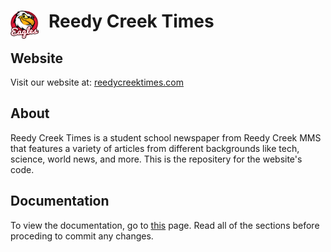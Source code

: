 # <img src="./images/RCMMS.png" alt="Reedy Creek MMS Logo" width=45 height=45 style="float: left; margin-right: 1rem;"> Reedy Creek Times

## Website

Visit our website at: [reedycreektimes.com](https://reedycreektimes.com/)

## About

Reedy Creek Times is a student school newspaper from Reedy Creek MMS that features a variety of articles from different backgrounds like tech, science, world news, and more. This is the repositery for the website's code.

## Documentation

To view the documentation, go to [this](https://github.com/reedycreektimes/reedycreektimes.github.io/blob/main/Docs/docs.md) page. Read all of the sections before proceding to commit any changes.
